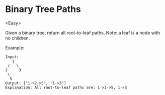 # Binary Tree Paths

\<Easy>

Given a binary tree, return all root-to-leaf paths. Note: a leaf is a node with
no children.

Example:

```
Input:
   1
 /   \
2     3
 \
  5
Output: ["1->2->5", "1->3"]
Explanation: All root-to-leaf paths are: 1->2->5, 1->3
```
